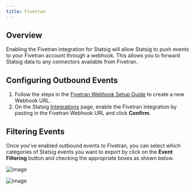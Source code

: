 ```yaml
---
title: Fivetran
---
```


## Overview

Enabling the Fivetran integration for Statsig will allow Statsig to push events to your Fivetran account through a webhook. This allows you to forward Statsig data to any connectors available from Fivetran.

## Configuring Outbound Events

1. Follow the steps in the [Fivetran Webhook Setup Guide](https://fivetran.com/docs/events/webhooks/setup-guide) to create a new Webhook URL.
2. On the Statsig [Integrations](https://console.statsig.com/integrations) page, enable the Fivetran integration by pasting in the Fivetran Webhook URL and click **Confirm**.

## Filtering Events

Once you've enabled outbound events to Fivetran, you can select which categories of Statsig events you want to export by click on the **Event Filtering** button and checking the appropriate boxes as shown below.

![image](https://user-images.githubusercontent.com/1315028/150854805-c70a1e01-5d3e-407f-9f2b-2eccafbe04a3.png)


![image](https://user-images.githubusercontent.com/1315028/150855038-fc6add6c-48ed-4063-8fdf-b210b43a3308.png)
